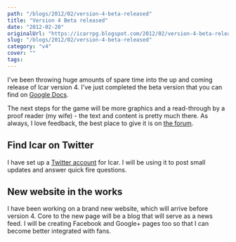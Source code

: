 ```yaml
---
path: "/blogs/2012/02/version-4-beta-released"
title: "Version 4 Beta released"
date: "2012-02-20"
originalUrl: "https://icarrpg.blogspot.com/2012/02/version-4-beta-released.html"
slug: "/blogs/2012/02/version-4-beta-released"
category: "v4"
cover: ""
tags:
---
```

I've been throwing huge amounts of spare time into the up and coming release of Icar version 4. I've just completed the beta version that you can find on [Google Docs](https://docs.google.com/open?id=0B2ThEbOVGt78NTI0NTY5YWUtZjVjNi00Nzc0LWJkMmYtNWZhMjZjZTU0ZWMx).  

The next steps for the game will be more graphics and a read-through by a proof reader (my wife) - the text and content is pretty much there. As always, I love feedback, the best place to give it is on [the forum](http://www.1km1kt.net/forum/viewforum.php?f=34).   

## Find Icar on Twitter

I have set up a [Twitter account](http://www.twitter.com/icarrpg) for Icar. I will be using it to post small updates and answer quick fire questions. 

## New website in the works

I have been working on a brand new website, which will arrive before version 4. Core to the new page will be a blog that will serve as a news feed. I will be creating Facebook and Google+ pages too so that I can become better integrated with fans.